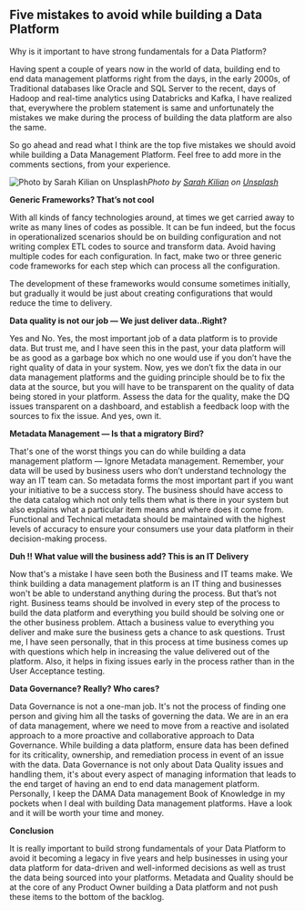 ## Five mistakes to avoid while building a Data Platform


Why is it important to have strong fundamentals for a Data Platform?

Having spent a couple of years now in the world of data, building end to end data management platforms right from the days, in the early 2000s, of Traditional databases like Oracle and SQL Server to the recent, days of Hadoop and real-time analytics using Databricks and Kafka, I have realized that, everywhere the problem statement is same and unfortunately the mistakes we make during the process of building the data platform are also the same.

So go ahead and read what I think are the top five mistakes we should avoid while building a Data Management Platform. Feel free to add more in the comments sections, from your experience.

![Photo by [Sarah Kilian](https://cdn.hashnode.com/res/hashnode/image/upload/v1629788364201/-BLsBH4Y4.html) on [Unsplash](https://unsplash.com/s/photos/oops?utm_source=unsplash&utm_medium=referral&utm_content=creditCopyText)](https://cdn-images-1.medium.com/max/12000/1*8xZkF6mq2knNGxbaAHt2sw.jpeg)*Photo by [Sarah Kilian](https://unsplash.com/@rojekilian?utm_source=unsplash&utm_medium=referral&utm_content=creditCopyText) on [Unsplash](https://unsplash.com/s/photos/oops?utm_source=unsplash&utm_medium=referral&utm_content=creditCopyText)*

**Generic Frameworks? That’s not cool**

With all kinds of fancy technologies around, at times we get carried away to write as many lines of codes as possible. It can be fun indeed, but the focus in operationalized scenarios should be on building configuration and not writing complex ETL codes to source and transform data. Avoid having multiple codes for each configuration. In fact, make two or three generic code frameworks for each step which can process all the configuration.

The development of these frameworks would consume sometimes initially, but gradually it would be just about creating configurations that would reduce the time to delivery.

**Data quality is not our job — We just deliver data..Right?**

Yes and No. Yes, the most important job of a data platform is to provide data. But trust me, and I have seen this in the past, your data platform will be as good as a garbage box which no one would use if you don’t have the right quality of data in your system. Now, yes we don’t fix the data in our data management platforms and the guiding principle should be to fix the data at the source, but you will have to be transparent on the quality of data being stored in your platform. Assess the data for the quality, make the DQ issues transparent on a dashboard, and establish a feedback loop with the sources to fix the issue. And yes, own it.

**Metadata Management — Is that a migratory Bird?**

That's one of the worst things you can do while building a data management platform — Ignore Metadata management. Remember, your data will be used by business users who don’t understand technology the way an IT team can. So metadata forms the most important part if you want your initiative to be a success story. The business should have access to the data catalog which not only tells them what is there in your system but also explains what a particular item means and where does it come from. Functional and Technical metadata should be maintained with the highest levels of accuracy to ensure your consumers use your data platform in their decision-making process.

**Duh !! What value will the business add? This is an IT Delivery**

Now that's a mistake I have seen both the Business and IT teams make. We think building a data management platform is an IT thing and businesses won't be able to understand anything during the process. But that’s not right. Business teams should be involved in every step of the process to build the data platform and everything you build should be solving one or the other business problem. Attach a business value to everything you deliver and make sure the business gets a chance to ask questions. Trust me, I have seen personally, that in this process at time business comes up with questions which help in increasing the value delivered out of the platform. Also, it helps in fixing issues early in the process rather than in the User Acceptance testing.

**Data Governance? Really? Who cares?**

Data Governance is not a one-man job. It's not the process of finding one person and giving him all the tasks of governing the data. We are in an era of data management, where we need to move from a reactive and isolated approach to a more proactive and collaborative approach to Data Governance. While building a data platform, ensure data has been defined for its criticality, ownership, and remediation process in event of an issue with the data. Data Governance is not only about Data Quality issues and handling them, it's about every aspect of managing information that leads to the end target of having an end to end data management platform. Personally, I keep the DAMA Data management Book of Knowledge in my pockets when I deal with building Data management platforms. Have a look and it will be worth your time and money.

**Conclusion**

It is really important to build strong fundamentals of your Data Platform to avoid it becoming a legacy in five years and help businesses in using your data platform for data-driven and well-informed decisions as well as trust the data being sourced into your platforms. Metadata and Quality should be at the core of any Product Owner building a Data platform and not push these items to the bottom of the backlog.